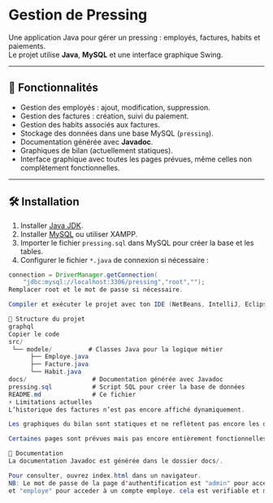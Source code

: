 
# Gestion de Pressing

Une application Java pour gérer un pressing : employés, factures, habits et paiements.  
Le projet utilise **Java**, **MySQL** et une interface graphique Swing.

---

## 🚀 Fonctionnalités

- Gestion des employés : ajout, modification, suppression.
- Gestion des factures : création, suivi du paiement.
- Gestion des habits associés aux factures.
- Stockage des données dans une base MySQL (`pressing`).
- Documentation générée avec **Javadoc**.
- Graphiques de bilan (actuellement statiques).
- Interface graphique avec toutes les pages prévues, même celles non complètement fonctionnelles.

---

## 🛠 Installation

1. Installer [Java JDK](https://www.oracle.com/java/technologies/javase-jdk.html).  
2. Installer [MySQL](https://dev.mysql.com/downloads/mysql/) ou utiliser XAMPP.  
3. Importer le fichier `pressing.sql` dans MySQL pour créer la base et les tables.  
4. Configurer le fichier `*.java` de connexion si nécessaire :  

```java
connection = DriverManager.getConnection(
    "jdbc:mysql://localhost:3306/pressing","root","");
Remplacer root et le mot de passe si nécessaire.

Compiler et exécuter le projet avec ton IDE (NetBeans, IntelliJ, Eclipse…).

📂 Structure du projet
graphql
Copier le code
src/
 └── modele/          # Classes Java pour la logique métier
      ├── Employe.java
      ├── Facture.java
      └── Habit.java
docs/                  # Documentation générée avec Javadoc
pressing.sql           # Script SQL pour créer la base de données
README.md              # Ce fichier
⚡ Limitations actuelles
L’historique des factures n’est pas encore affiché dynamiquement.

Les graphiques du bilan sont statiques et ne reflètent pas encore les données réelles.

Certaines pages sont prévues mais pas encore entièrement fonctionnelles.

📖 Documentation
La documentation Javadoc est générée dans le dossier docs/.

Pour consulter, ouvrez index.html dans un navigateur.
NB: Le mot de passe de la page d'authentification est "admin" pour acceder à la page admin
et "employe" pour acceder à un compte employe. cela est verifiable et modifiable dans le code.
